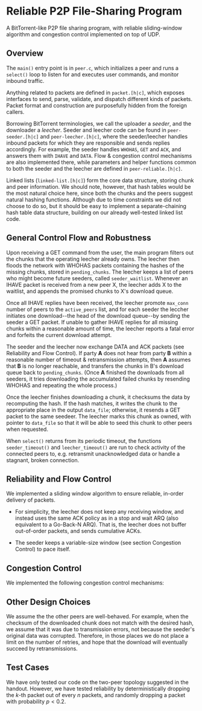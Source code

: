 # Reliable P2P File-Sharing Program

A BitTorrent-like P2P file sharing program, with reliable sliding-window algorithm and congestion control implemented on top of UDP.

## Overview
The `main()` entry point is in `peer.c`, which initializes a peer and runs a `select()` loop to listen for and executes user commands, and monitor inbound traffic.

Anything related to packets are defined in `packet.[h|c]`, which exposes interfaces to send, parse, validate, and dispatch different kinds of packets. Packet format and construction are purposefully hidden from the foreign callers.

Borrowing BitTorrent terminologies, we call the uploader a *seeder*, and the downloader a *leecher*. Seeder and leecher code can be found in `peer-seeder.[h|c]` and `peer-leecher.[h|c]`, where the seeder/leecher handles inbound packets for which they are responsible and sends replies accordingly. For example, the seeder handles `WHOHAS`, `GET` and `ACK`, and answers them with `IHAVE` and `DATA`. Flow & congestion control mechanisms are also implemented there, while parameters and helper functions common to both the seeder and the leecher are defined in `peer-reliable.[h|c]`.

Linked lists (`linked-list.[h|c]`) form the core data structure, storing chunk and peer information. We should note, however, that hash tables would be the most natural choice here, since both the chunks and the peers suggest natural hashing functions. Although due to time constraints we did not choose to do so, but it should be easy to implement a separate-chaining hash table data structure, building on our already well-tested linked list code.


## General Control Flow and Robustness
Upon receiving a GET command from the user, the main program filters out the chunks that the operating leecher already owns. The leecher then floods the network with WHOHAS packets containing the hashes of the missing chunks, stored in `pending_chunks`. The leecher keeps a list of peers who might become future seeders, called `seeder_waitlist`. Whenever an IHAVE packet is received from a new peer X, the leecher adds X to the waitlist, and appends the promised chunks to X's download queue.

Once all IHAVE replies have been received, the leecher promote `max_conn` number of peers to the `active_peers` list, and for each seeder the leccher initiates one download--the head of the download queue--by sending the seeder a GET packet. If unable to gather IHAVE replies for all missing chunks within a reasonable amount of time, the leecher reports a fatal error and forfeits the current download attempt.

The seeder and the leecher now exchange DATA and ACK packets (see Reliability and Flow Control). If party **A** does not hear from party **B** within a reasonable number of timeout & retransmission attempts, then **A** assumes that **B** is no longer reachable, and transfers the chunks in B's download queue back to `pending_chunks`. (Once **A** finished the downloads from all seeders, it tries downloading the accumulated failed chunks by resending WHOHAS and repeating the whole process.)

Once the leecher finishes downloading a chunk, it checksums the data by recomputing the hash. If the hash matches, it writes the chunk to the appropriate place in the output `data_file`; otherwise, it resends a GET packet to the same seedeer. The leecher marks this chunk as owned, with pointer to `data_file` so that it will be able to seed this chunk to other peers when requested.

When `select()` returns from its periodic timeout, the functions `seeder_timeout()` and `leecher_timeout()` are run to check activity of the connected peers to, e.g. retransmit unacknowledged data or handle a stagnant, broken connection.


## Reliability and Flow Control

We implemented a sliding window algorithm to ensure reliable, in-order delivery of packets.
- For simplicity, the leecher does not keep any receiving window, and instead uses the same ACK policy as in a stop and wait ARQ (also equivalent to a Go-Back-N ARQ). That is, the leecher does not buffer out-of-order packets, and sends cumulative ACKs.

- The seeder keeps a variable-size window (see section Congestion Control) to pace itself.


## Congestion Control

We implemented the following congestion control mechanisms:


## Other Design Choices

We assume the the other peers are well-behaved. For example, when the checksum of the downloaded chunk does not match with the desired hash, we assume that it was due to transmission errors, not because the seeder's original data was corrupted. Therefore, in those places we do not place a limit on the number of retries, and hope that the download will eventually succeed by retransmissions.

## Test Cases

We have only tested our code on the two-peer topology suggested in the handout. However, we have tested reliability by deterministically dropping the $k$-th packet out of every $n$ packets, and randomly dropping a packet with probability $p < 0.2$.